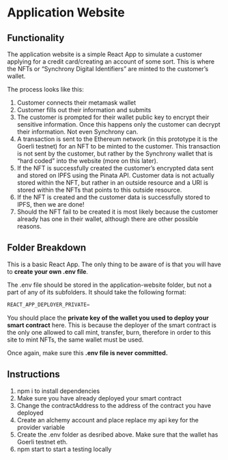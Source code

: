 # Application Website

## Functionality

The application website is a simple React App to simulate a customer applying for a credit card/creating an account of some sort.  This is where the NFTs or “Synchrony Digital Identifiers” are minted to the customer’s wallet.

The process looks like this:

1. Customer connects their metamask wallet
2. Customer fills out their information and submits
3. The customer is prompted for their wallet public key to encrypt their sensitive information.  Once this happens only the customer can decrypt their information.  Not even Synchrony can.
4. A transaction is sent to the Ethereum network (in this prototype it is the Goerli testnet) for an NFT to be minted to the customer.  This transaction is not sent by the customer, but rather by the Synchrony wallet that is “hard coded” into the website (more on this later).
5. If the NFT is successfully created the customer’s encrypted data sent and stored on IPFS using the Pinata API.  Customer data is not actually stored within the NFT, but rather in an outside resource and a URI is stored within the NFTs that points to this outside resource.
6. If the NFT is created and the customer data is successfully stored to IPFS, then we are done!
7. Should the NFT fail to be created it is most likely because the customer already has one in their wallet, although there are other possible reasons.

## Folder Breakdown

This is a basic React App.  The only thing to be aware of is that you will have to **create your own .env file**.  

The .env file should be stored in the application-website folder, but not a part of any of its subfolders.  It should take the following format:

```jsx
REACT_APP_DEPLOYER_PRIVATE=
```

You should place the **private key of the wallet you used to deploy your smart contract** here.  This is because the deployer of the smart contract is the only one allowed to call mint, transfer, burn, therefore in order to this site to mint NFTs, the same wallet must be used.

Once again, make sure this **.env file is never committed.**

## Instructions

1. npm i to install dependencies
2. Make sure you have already deployed your smart contract
3. Change the contractAddress to the address of the contract you have deployed
4. Create an alchemy account and place replace my api key for the provider variable
5. Create the .env folder as desribed above.  Make sure that the wallet has Goerli testnet eth.
6. npm start to start a testing locally